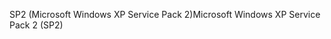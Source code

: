 <span data-ttu-id="713dc-101">SP2 (Microsoft Windows XP Service Pack 2)</span><span class="sxs-lookup"><span data-stu-id="713dc-101">Microsoft Windows XP Service Pack 2 (SP2)</span></span>
